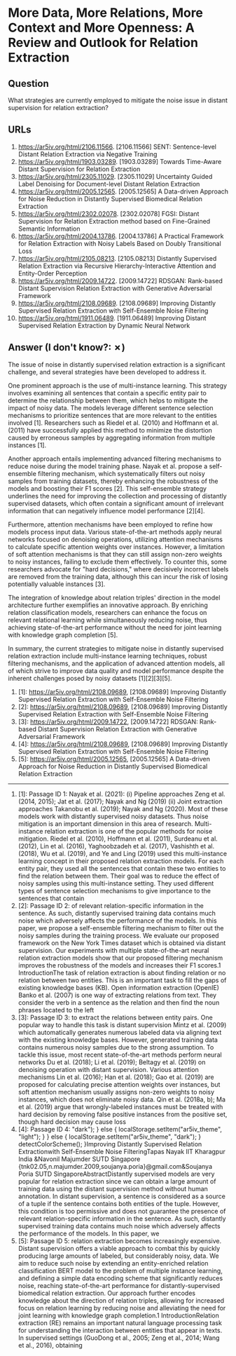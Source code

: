 # More Data, More Relations, More Context and More Openness: A Review and Outlook for Relation Extraction

## Question

What strategies are currently employed to mitigate the noise issue in distant supervision for relation extraction?

## URLs

1. https://ar5iv.org/html/2106.11566. [2106.11566] SENT: Sentence-level Distant Relation Extraction via Negative Training
2. https://ar5iv.org/html/1903.03289. [1903.03289] Towards Time-Aware Distant Supervision for Relation Extraction
3. https://ar5iv.org/html/2305.11029. [2305.11029] Uncertainty Guided Label Denoising for Document-level Distant Relation Extraction
4. https://ar5iv.org/html/2005.12565. [2005.12565] A Data-driven Approach for Noise Reduction in Distantly Supervised Biomedical Relation Extraction
5. https://ar5iv.org/html/2302.02078. [2302.02078] FGSI: Distant Supervision for Relation Extraction method based on Fine-Grained Semantic Information
6. https://ar5iv.org/html/2004.13786. [2004.13786] A Practical Framework for Relation Extraction with Noisy Labels Based on Doubly Transitional Loss
7. https://ar5iv.org/html/2105.08213. [2105.08213] Distantly Supervised Relation Extraction via Recursive Hierarchy-Interactive Attention and Entity-Order Perception
8. https://ar5iv.org/html/2009.14722. [2009.14722] RDSGAN: Rank-based Distant Supervision Relation Extraction with Generative Adversarial Framework
9. https://ar5iv.org/html/2108.09689. [2108.09689] Improving Distantly Supervised Relation Extraction with Self-Ensemble Noise Filtering
10. https://ar5iv.org/html/1911.06489. [1911.06489] Improving Distant Supervised Relation Extraction by Dynamic Neural Network

## Answer (I don't know?: ✗)

The issue of noise in distantly supervised relation extraction is a significant challenge, and several strategies have been developed to address it. 

One prominent approach is the use of multi-instance learning. This strategy involves examining all sentences that contain a specific entity pair to determine the relationship between them, which helps to mitigate the impact of noisy data. The models leverage different sentence selection mechanisms to prioritize sentences that are more relevant to the entities involved [1]. Researchers such as Riedel et al. (2010) and Hoffmann et al. (2011) have successfully applied this method to minimize the distortion caused by erroneous samples by aggregating information from multiple instances [1].

Another approach entails implementing advanced filtering mechanisms to reduce noise during the model training phase. Nayak et al. propose a self-ensemble filtering mechanism, which systematically filters out noisy samples from training datasets, thereby enhancing the robustness of the models and boosting their F1 scores [2]. This self-ensemble strategy underlines the need for improving the collection and processing of distantly supervised datasets, which often contain a significant amount of irrelevant information that can negatively influence model performance [2][4]. 

Furthermore, attention mechanisms have been employed to refine how models process input data. Various state-of-the-art methods apply neural networks focused on denoising operations, utilizing attention mechanisms to calculate specific attention weights over instances. However, a limitation of soft attention mechanisms is that they can still assign non-zero weights to noisy instances, failing to exclude them effectively. To counter this, some researchers advocate for "hard decisions," where decisively incorrect labels are removed from the training data, although this can incur the risk of losing potentially valuable instances [3]. 

The integration of knowledge about relation triples' direction in the model architecture further exemplifies an innovative approach. By enriching relation classification models, researchers can enhance the focus on relevant relational learning while simultaneously reducing noise, thus achieving state-of-the-art performance without the need for joint learning with knowledge graph completion [5]. 

In summary, the current strategies to mitigate noise in distantly supervised relation extraction include multi-instance learning techniques, robust filtering mechanisms, and the application of advanced attention models, all of which strive to improve data quality and model performance despite the inherent challenges posed by noisy datasets [1][2][3][5].

1. [1]:  https://ar5iv.org/html/2108.09689, [2108.09689] Improving Distantly Supervised Relation Extraction with Self-Ensemble Noise Filtering
2. [2]:  https://ar5iv.org/html/2108.09689, [2108.09689] Improving Distantly Supervised Relation Extraction with Self-Ensemble Noise Filtering
3. [3]:  https://ar5iv.org/html/2009.14722, [2009.14722] RDSGAN: Rank-based Distant Supervision Relation Extraction with Generative Adversarial Framework
4. [4]:  https://ar5iv.org/html/2108.09689, [2108.09689] Improving Distantly Supervised Relation Extraction with Self-Ensemble Noise Filtering
5. [5]:  https://ar5iv.org/html/2005.12565, [2005.12565] A Data-driven Approach for Noise Reduction in Distantly Supervised Biomedical Relation Extraction
---
1. [1]:  Passage ID 1: Nayak et al. (2021): (i) Pipeline approaches Zeng et al. (2014, 2015); Jat et al. (2017); Nayak and Ng (2019) (ii) Joint extraction approaches Takanobu et al. (2019); Nayak and Ng (2020). Most of these models work with distantly supervised noisy datasets. Thus noise mitigation is an important dimension in this area of research. Multi-instance relation extraction is one of the popular methods for noise mitigation. Riedel et al. (2010), Hoffmann et al. (2011), Surdeanu et al. (2012), Lin et al. (2016), Yaghoobzadeh et al. (2017), Vashishth et al. (2018), Wu et al. (2019), and Ye and Ling (2019) used this multi-instance learning concept in their proposed relation extraction models. For each entity pair, they used all the sentences that contain these two entities to find the relation between them. Their goal was to reduce the effect of noisy samples using this multi-instance setting. They used different types of sentence selection mechanisms to give importance to the sentences that contain
2. [2]:  Passage ID 2: of relevant relation-specific information in the sentence. As such, distantly supervised training data contains much noise which adversely affects the performance of the models. In this paper, we propose a self-ensemble filtering mechanism to filter out the noisy samples during the training process. We evaluate our proposed framework on the New York Times dataset which is obtained via distant supervision. Our experiments with multiple state-of-the-art neural relation extraction models show that our proposed filtering mechanism improves the robustness of the models and increases their F1 scores.1 IntroductionThe task of relation extraction is about finding relation or no relation between two entities. This is an important task to fill the gaps of existing knowledge bases (KB). Open information extraction (OpenIE) Banko et al. (2007) is one way of extracting relations from text. They consider the verb in a sentence as the relation and then find the noun phrases located to the left
3. [3]:  Passage ID 3: to extract the relations between entity pairs. One popular way to handle this task is distant supervision Mintz et al. (2009) which automatically generates numerous labeled data via aligning text with the existing knowledge bases. However, generated training data contains numerous noisy samples due to the strong assumption. To tackle this issue, most recent state-of-the-art methods perform neural networks Du et al. (2018); Li et al. (2019); Beltagy et al. (2019) on denoising operation with distant supervision. Various attention mechanisms Lin et al. (2016); Han et al. (2018); Gao et al. (2019) are proposed for calculating precise attention weights over instances, but soft attention mechanism usually assigns non-zero weights to noisy instances, which does not eliminate noisy data. Qin et al. (2018a, b); Ma et al. (2019) argue that wrongly-labeled instances must be treated with hard decision by removing false positive instances from the positive set, though hard decision may cause loss
4. [4]:  Passage ID 4: "dark"); } else { localStorage.setItem("ar5iv_theme", "light"); } } else { localStorage.setItem("ar5iv_theme", "dark"); } detectColorScheme(); }Improving Distantly Supervised Relation Extractionwith Self-Ensemble Noise FilteringTapas Nayak IIT Kharagpur India &Navonil Majumder SUTD Singapore {tnk02.05,n.majumder.2009,soujanya.poria}@gmail.com&Soujanya Poria SUTD SingaporeAbstractDistantly supervised models are very popular for relation extraction since we can obtain a large amount of training data using the distant supervision method without human annotation. In distant supervision, a sentence is considered as a source of a tuple if the sentence contains both entities of the tuple. However, this condition is too permissive and does not guarantee the presence of relevant relation-specific information in the sentence. As such, distantly supervised training data contains much noise which adversely affects the performance of the models. In this paper, we
5. [5]:  Passage ID 5: relation extraction becomes increasingly expensive. Distant supervision offers a viable approach to combat this by quickly producing large amounts of labeled, but considerably noisy, data. We aim to reduce such noise by extending an entity-enriched relation classification BERT model to the problem of multiple instance learning, and defining a simple data encoding scheme that significantly reduces noise, reaching state-of-the-art performance for distantly-supervised biomedical relation extraction. Our approach further encodes knowledge about the direction of relation triples, allowing for increased focus on relation learning by reducing noise and alleviating the need for joint learning with knowledge graph completion.1 IntroductionRelation extraction (RE) remains an important natural language processing task for understanding the interaction between entities that appear in texts. In supervised settings (GuoDong et al., 2005; Zeng et al., 2014; Wang et al., 2016), obtaining